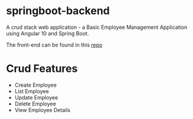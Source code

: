 # springboot-backend

A crud stack web application - a Basic Employee Management Application using Angular 10 and Spring Boot.

The front-end can be found in this [repo](https://github.com/gilly7/angular-frontend)

# Crud Features

- Create Employee
- List Employee
- Update Employee
- Delete Employee
- View Employee Details
